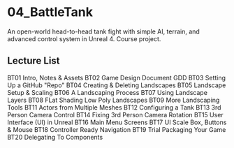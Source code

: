 # 04_BattleTank
An open-world head-to-head tank fight with simple AI, terrain, and advanced control system in Unreal 4.  Course project.

## Lecture List
BT01 Intro, Notes & Assets
BT02 Game Design Document GDD
BT03 Setting Up a GitHub "Repo"
BT04 Creating & Deleting Landscapes
BT05 Landscape Setup & Scaling
BT06 A Landscaping Process
BT07 Using Landscape Layers
BT08 FLat Shading Low Poly Landscapes
BT09 More Landscaping Tools
BT11 Actors from Multiple Meshes
BT12 Configuring a Tank
BT13 3rd Person Camera Control
BT14 Fixing 3rd Person Camera Rotation
BT15 User Interface (UI) in Unreal
BT16 Main Menu Screens
BT17 UI Scale Box, Buttons & Mouse
BT18 Controller Ready Navigation
BT19 Trial Packaging Your Game
BT20 Delegating To Components